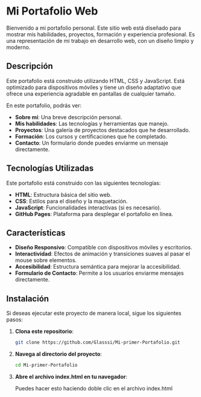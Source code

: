 # Mi Portafolio Web

Bienvenido a mi portafolio personal. Este sitio web está diseñado para mostrar mis habilidades, proyectos, formación y experiencia profesional. Es una representación de mi trabajo en desarrollo web, con un diseño limpio y moderno.

## Descripción

Este portafolio está construido utilizando HTML, CSS y JavaScript. Está optimizado para dispositivos móviles y tiene un diseño adaptativo que ofrece una experiencia agradable en pantallas de cualquier tamaño. 

En este portafolio, podrás ver:
- **Sobre mí**: Una breve descripción personal.
- **Mis habilidades**: Las tecnologías y herramientas que manejo.
- **Proyectos**: Una galería de proyectos destacados que he desarrollado.
- **Formación**: Los cursos y certificaciones que he completado.
- **Contacto**: Un formulario donde puedes enviarme un mensaje directamente.

## Tecnologías Utilizadas

Este portafolio está construido con las siguientes tecnologías:

- **HTML**: Estructura básica del sitio web.
- **CSS**: Estilos para el diseño y la maquetación.
- **JavaScript**: Funcionalidades interactivas (si es necesario).
- **GitHub Pages**: Plataforma para desplegar el portafolio en línea.

## Características

- **Diseño Responsivo**: Compatible con dispositivos móviles y escritorios.
- **Interactividad**: Efectos de animación y transiciones suaves al pasar el mouse sobre elementos.
- **Accesibilidad**: Estructura semántica para mejorar la accesibilidad.
- **Formulario de Contacto**: Permite a los usuarios enviarme mensajes directamente.

## Instalación

Si deseas ejecutar este proyecto de manera local, sigue los siguientes pasos:

1. **Clona este repositorio**:
   ```bash
   git clone https://github.com/Glasssi/Mi-primer-Portafolio.git

2. **Navega al directorio del proyecto**:
   ```bash
   cd Mi-primer-Portafolio

3. **Abre el archivo index.html en tu navegador**:
   
   Puedes hacer esto haciendo doble clic en el archivo index.html
